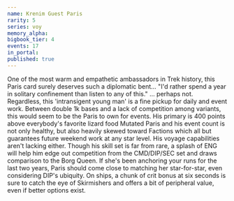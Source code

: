 ```yaml
---
name: Krenim Guest Paris
rarity: 5
series: voy
memory_alpha:
bigbook_tier: 4
events: 17
in_portal:
published: true
---
```


One of the most warm and empathetic ambassadors in Trek history, this Paris card surely deserves such a diplomatic bent… "I'd rather spend a year in solitary confinement than listen to any of this." ... perhaps not. Regardless, this 'intransigent young man' is a fine pickup for daily and event work. Between double 1k bases and a lack of competition among variants, this would seem to be the Paris to own for events. His primary is 400 points above everybody's favorite lizard food Mutated Paris and his event count is not only healthy, but also heavily skewed toward Factions which all but guarantees future weekend work at any star level.
His voyage capabilities aren't lacking either. Though his skill set is far from rare, a splash of ENG will help him edge out competition from the CMD/DIP/SEC set and draws comparison to the Borg Queen. If she's been anchoring your runs for the last two years, Paris should come close to matching her star-for-star, even considering DIP's ubiquity. On ships, a chunk of crit bonus at six seconds is sure to catch the eye of Skirmishers and offers a bit of peripheral value, even if better options exist.

